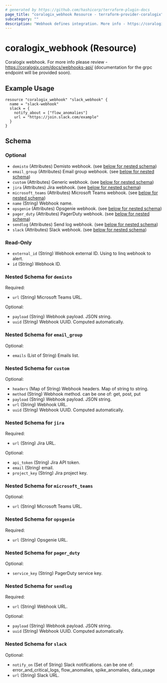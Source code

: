 ```yaml
---
# generated by https://github.com/hashicorp/terraform-plugin-docs
page_title: "coralogix_webhook Resource - terraform-provider-coralogix"
subcategory: ""
description: "Webhook defines integration. More info - https://coralogix.com/docs/webhooks-api/ (documentation for the grpc endpoint will be provided soon)."
---
```


# coralogix_webhook (Resource)

Coralogix webhook. For more info please review - https://coralogix.com/docs/webhooks-api/ (documentation for the grpc endpoint will be provided soon).

## Example Usage

```hcl
resource "coralogix_webhook" "slack_webhook" {
  name = "slack-webhook"
  slack = {
    notify_about = ["flow_anomalies"]
    url = "https://join.slack.com/example"
  }
}
```

<!-- schema generated by tfplugindocs -->
## Schema

### Optional

- `demisto` (Attributes) Demisto webhook. (see [below for nested schema](#nestedatt--demisto))
- `email_group` (Attributes) Email group webhook. (see [below for nested schema](#nestedatt--email_group))
- `custom` (Attributes) Generic webhook. (see [below for nested schema](#nestedatt--generic_webhook))
- `jira` (Attributes) Jira webhook. (see [below for nested schema](#nestedatt--jira))
- `microsoft_teams` (Attributes) Microsoft Teams webhook. (see [below for nested schema](#nestedatt--microsoft_teams))
- `name` (String) Webhook name.
- `opsgenie` (Attributes) Opsgenie webhook. (see [below for nested schema](#nestedatt--opsgenie))
- `pager_duty` (Attributes) PagerDuty webhook. (see [below for nested schema](#nestedatt--pager_duty))
- `sendlog` (Attributes) Send log webhook. (see [below for nested schema](#nestedatt--sendlog))
- `slack` (Attributes) Slack webhook. (see [below for nested schema](#nestedatt--slack))

### Read-Only

- `external_id` (String) Webhook external ID. Using to linq webhook to alert.
- `id` (String) Webhook ID.

<a id="nestedatt--demisto"></a>
### Nested Schema for `demisto`

Required:

- `url` (String) Microsoft Teams URL.

Optional:

- `payload` (String) Webhook payload. JSON string.
- `uuid` (String) Webhook UUID. Computed automatically.


<a id="nestedatt--email_group"></a>
### Nested Schema for `email_group`

Optional:

- `emails` (List of String) Emails list.


<a id="nestedatt--custom"></a>
### Nested Schema for `custom`

Optional:

- `headers` (Map of String) Webhook headers. Map of string to string.
- `method` (String) Webhook method. can be one of: get, post, put
- `payload` (String) Webhook payload. JSON string.
- `url` (String) Webhook URL.
- `uuid` (String) Webhook UUID. Computed automatically.


<a id="nestedatt--jira"></a>
### Nested Schema for `jira`

Required:

- `url` (String) Jira URL.

Optional:

- `api_token` (String) Jira API token.
- `email` (String) email.
- `project_key` (String) Jira project key.


<a id="nestedatt--microsoft_teams"></a>
### Nested Schema for `microsoft_teams`

Optional:

- `url` (String) Microsoft Teams URL.


<a id="nestedatt--opsgenie"></a>
### Nested Schema for `opsgenie`

Required:

- `url` (String) Opsgenie URL.


<a id="nestedatt--pager_duty"></a>
### Nested Schema for `pager_duty`

Optional:

- `service_key` (String) PagerDuty service key.


<a id="nestedatt--sendlog"></a>
### Nested Schema for `sendlog`

Required:

- `url` (String) Webhook URL.

Optional:

- `payload` (String) Webhook payload. JSON string.
- `uuid` (String) Webhook UUID. Computed automatically.


<a id="nestedatt--slack"></a>
### Nested Schema for `slack`

Optional:

- `notify_on` (Set of String) Slack notifications. can be one of: error_and_critical_logs, flow_anomalies, spike_anomalies, data_usage
- `url` (String) Slack URL.
